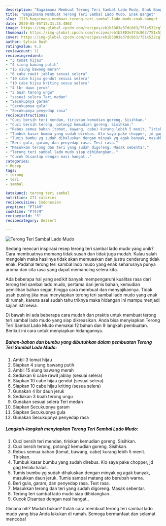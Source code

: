 ```yaml
---
description: "Bagaimana Membuat Terong Teri Sambal Lado Mudo, Enak Banget"
title: "Bagaimana Membuat Terong Teri Sambal Lado Mudo, Enak Banget"
slug: 1213-bagaimana-membuat-terong-teri-sambal-lado-mudo-enak-banget
date: 2020-05-05T15:31:25.486Z
image: https://img-global.cpcdn.com/recipes/eb1b5803e37dc863/751x532cq70/terong-teri-sambal-lado-mudo-foto-resep-utama.jpg
thumbnail: https://img-global.cpcdn.com/recipes/eb1b5803e37dc863/751x532cq70/terong-teri-sambal-lado-mudo-foto-resep-utama.jpg
cover: https://img-global.cpcdn.com/recipes/eb1b5803e37dc863/751x532cq70/terong-teri-sambal-lado-mudo-foto-resep-utama.jpg
author: Sylvia Bush
ratingvalue: 4.3
reviewcount: 11
recipeingredient:
- "3 tomat hijau"
- "4 siung bawang putih"
- "15 siung bawang merah"
- "6 cabe rawit jablay sesuai selera"
- "10 cabe hijau gendut sesuai selera"
- "10 cabe hijau kriting sesua selera"
- "4 lbr daun jeruk"
- "3 buah terong ungu"
- "sesuai selera Teri medan"
- "Secukupnya garam"
- "Secukupnya gula"
- "Secukupnya penyedap rasa"
recipeinstructions:
- "Cuci bersih teri mendan, tiriskan kemudian goreng. Sisihkan."
- "Cuci bersih terong, potong2 kemudian goreng. Sisihkan."
- "Rebus semua bahan (tomat, bawang, cabe) kurang lebih 5 menit. Tiriskan."
- "Tumbuk kasar bumbu yang sudah direbus. Klo saya pake chopper, jd gag terlalu halus."
- "Tumis bumbu yg sudah dihaluskan dengan minyak yg agak banyak, masukkan daun jeruk. Tumis sampai matang ato berubah warna."
- "Beri gula, garam, dan penyedap rasa. Test rasa."
- "Masukkan terong dan teri yang sudah digoreng. Masak sebentar."
- "Terong teri sambal lado mudo siap dihidangkan.."
- "Cucok Disantap dengan nasi hangat.."
categories:
- Resep
tags:
- terong
- teri
- sambal

katakunci: terong teri sambal 
nutrition: 271 calories
recipecuisine: Indonesian
preptime: "PT14M"
cooktime: "PT47M"
recipeyield: "3"
recipecategory: Dessert

---
```



![Terong Teri Sambal Lado Mudo](https://img-global.cpcdn.com/recipes/eb1b5803e37dc863/751x532cq70/terong-teri-sambal-lado-mudo-foto-resep-utama.jpg)

Sedang mencari inspirasi resep terong teri sambal lado mudo yang unik? Cara membuatnya memang tidak susah dan tidak juga mudah. Kalau salah mengolah maka hasilnya tidak akan memuaskan dan justru cenderung tidak enak. Padahal terong teri sambal lado mudo yang enak seharusnya punya aroma dan cita rasa yang dapat memancing selera kita.

Ada beberapa hal yang sedikit banyak mempengaruhi kualitas rasa dari terong teri sambal lado mudo, pertama dari jenis bahan, kemudian pemilihan bahan segar, hingga cara membuat dan menyajikannya. Tidak usah pusing jika mau menyiapkan terong teri sambal lado mudo yang enak di rumah, karena asal sudah tahu triknya maka hidangan ini mampu menjadi sajian istimewa.




Di bawah ini ada beberapa cara mudah dan praktis untuk membuat terong teri sambal lado mudo yang siap dikreasikan. Anda bisa menyiapkan Terong Teri Sambal Lado Mudo memakai 12 bahan dan 9 langkah pembuatan. Berikut ini cara untuk menyiapkan hidangannya.

<!--inarticleads1-->

##### Bahan-bahan dan bumbu yang dibutuhkan dalam pembuatan Terong Teri Sambal Lado Mudo:

1. Ambil 3 tomat hijau
1. Siapkan 4 siung bawang putih
1. Ambil 15 siung bawang merah
1. Sediakan 6 cabe rawit jablay (sesuai selera)
1. Siapkan 10 cabe hijau gendut (sesuai selera)
1. Siapkan 10 cabe hijau kriting (sesua selera)
1. Gunakan 4 lbr daun jeruk
1. Sediakan 3 buah terong ungu
1. Gunakan sesuai selera Teri medan
1. Siapkan Secukupnya garam
1. Siapkan Secukupnya gula
1. Gunakan Secukupnya penyedap rasa




<!--inarticleads2-->

##### Langkah-langkah menyiapkan Terong Teri Sambal Lado Mudo:

1. Cuci bersih teri mendan, tiriskan kemudian goreng. Sisihkan.
1. Cuci bersih terong, potong2 kemudian goreng. Sisihkan.
1. Rebus semua bahan (tomat, bawang, cabe) kurang lebih 5 menit. Tiriskan.
1. Tumbuk kasar bumbu yang sudah direbus. Klo saya pake chopper, jd gag terlalu halus.
1. Tumis bumbu yg sudah dihaluskan dengan minyak yg agak banyak, masukkan daun jeruk. Tumis sampai matang ato berubah warna.
1. Beri gula, garam, dan penyedap rasa. Test rasa.
1. Masukkan terong dan teri yang sudah digoreng. Masak sebentar.
1. Terong teri sambal lado mudo siap dihidangkan..
1. Cucok Disantap dengan nasi hangat..




Gimana nih? Mudah bukan? Itulah cara membuat terong teri sambal lado mudo yang bisa Anda lakukan di rumah. Semoga bermanfaat dan selamat mencoba!
